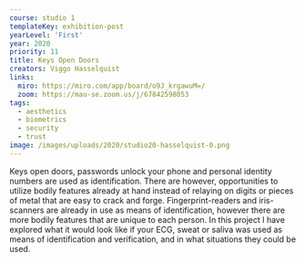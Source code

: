 ```yaml
---
course: studio 1
templateKey: exhibition-post
yearLevel: 'First'
year: 2020
priority: 11
title: Keys Open Doors
creators: Viggo Hasselquist
links:
  miro: https://miro.com/app/board/o9J_krgawuM=/
  zoom: https://mau-se.zoom.us/j/67842598053 
tags:
  - aesthetics
  - biometrics 
  - security
  - trust
image: /images/uploads/2020/studio20-hasselquist-0.png
---
```


Keys open doors, passwords unlock your phone and personal identity numbers are used as identification. There are however, opportunities to utilize bodily features already at hand instead of relaying on digits or pieces of metal that are easy to crack and forge. Fingerprint-readers and iris-scanners are already in use as means of identification, however there are more bodily features that are unique to each person. In this project I have explored what it would look like if your ECG, sweat or saliva was used as means of identification and verification, and in what situations they could be used.